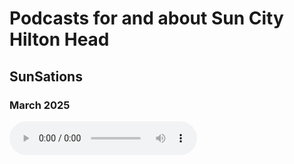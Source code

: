 # Podcasts for and about Sun City Hilton Head

## SunSations

### March 2025

<audio controls>
    <h2>Plant Humanities Lab</h2>
    <source src="plant-humanities-lab.mp3" type="audio/mpeg">
    Your browser does not support the audio element.
</audio>
